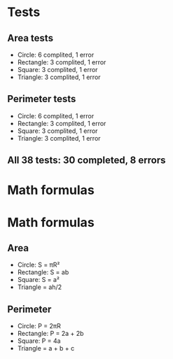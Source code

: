 # Tests
## Area tests
- Circle: 6 complited, 1 error
- Rectangle: 3 complited, 1 error
- Square: 3 complited, 1 error
- Triangle: 3 complited, 1 error

## Perimeter tests
- Circle: 6 complited, 1 error
- Rectangle: 3 complited, 1 error
- Square: 3 complited, 1 error
- Triangle: 3 complited, 1 error

## All 38 tests: 30 completed, 8 errors

# Math formulas

# Math formulas
## Area
- Circle: S = πR²
- Rectangle: S = ab
- Square: S = a²
- Triangle = ah/2

## Perimeter
- Circle: P = 2πR
- Rectangle: P = 2a + 2b
- Square: P = 4a
- Triangle = a + b + c
